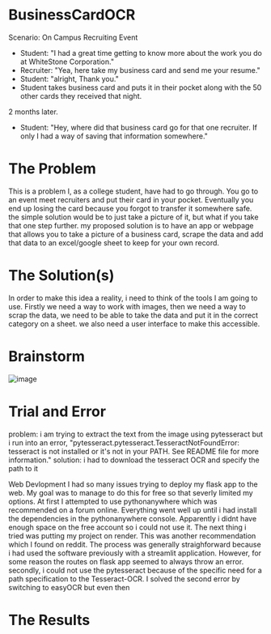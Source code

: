 # BusinessCardOCR
Scenario:
On Campus Recruiting Event
-  Student: "I had a great time getting to know more about the work you do at WhiteStone Corporation."
-  Recruiter: "Yea, here take my business card and send me your resume."
-  Student: "alright, Thank you."
-  Student takes business card and puts it in their pocket along with the 50 other cards they received that night.

2 months later.
- Student: "Hey, where did that business card go for that one recruiter. If only I had a way of saving that information somewhere."
# The Problem
  This is a problem I, as a college student, have had to go through. You go to an event meet recruiters and put their card in your pocket. Eventually you end up losing the card because you forgot to transfer it somewhere safe. the simple solution would be to just take a picture of it, but what if you take that one step further. my proposed solution is to have an app or webpage that allows you to take a picture of a business card, scrape the data and add that data to an excel/google sheet to keep for your own record.
# The Solution(s)
In order to make this idea a reality, i need to think of the tools I am going to use. Firstly we need a way to work with images, then we need a way to scrap the data, we need to be able to take the data and put it in the correct category on a sheet. we also need a user interface to make this accessible.
# Brainstorm
![image](https://github.com/PeterGQ/BusinessCardOCR/assets/93812183/584d02d4-c1c2-428a-b6ff-36011979669c)


# Trial and Error

problem: i am trying to extract the text from the image using pytesseract but i run into an error, "pytesseract.pytesseract.TesseractNotFoundError: tesseract is not installed or it's not in your PATH. See README file for more information."
solution: i had to download the tesseract OCR and specify the path to it

Web Devlopment
I had so many issues trying to deploy my flask app to the web. My goal was to manage to do this for free so that severly limited my options.
At first I attempted to use pythonanywhere which was recommended on a forum online. Everything went well up until i had install the dependencies in the pythonanywhere console. Apparently i didnt have enough space on the free account so i could not use it. 
The next thing i tried was putting my project on render. This was another recommendation which I found on reddit. The process was generally straighforward because i had used the software previously with a streamlit application. However, for some reason the routes on flask app seemed to always throw an error. secondly, i could not use the pytesseract because of the specific need for a path specification to the Tesseract-OCR. I solved the second error by switching to easyOCR but even then

# The Results

